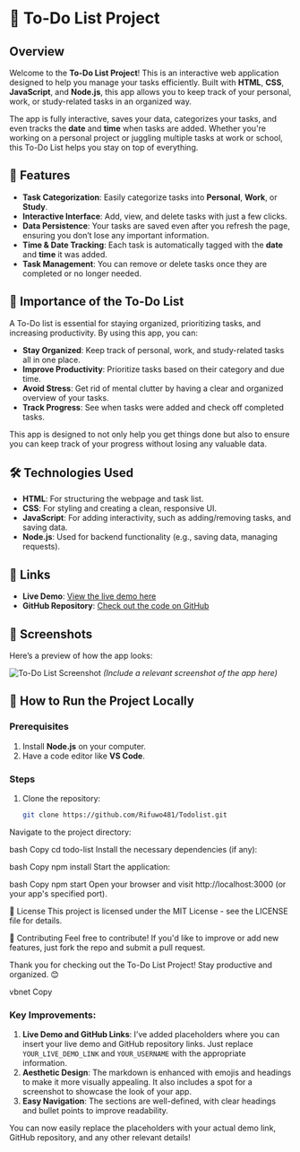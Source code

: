 # 🚀 To-Do List Project

## Overview

Welcome to the **To-Do List Project**! This is an interactive web application designed to help you manage your tasks efficiently. Built with **HTML**, **CSS**, **JavaScript**, and **Node.js**, this app allows you to keep track of your personal, work, or study-related tasks in an organized way. 

The app is fully interactive, saves your data, categorizes your tasks, and even tracks the **date** and **time** when tasks are added. Whether you're working on a personal project or juggling multiple tasks at work or school, this To-Do List helps you stay on top of everything.

## 🌟 Features

- **Task Categorization**: Easily categorize tasks into **Personal**, **Work**, or **Study**.
- **Interactive Interface**: Add, view, and delete tasks with just a few clicks.
- **Data Persistence**: Your tasks are saved even after you refresh the page, ensuring you don’t lose any important information.
- **Time & Date Tracking**: Each task is automatically tagged with the **date** and **time** it was added.
- **Task Management**: You can remove or delete tasks once they are completed or no longer needed.

## 🔑 Importance of the To-Do List

A To-Do list is essential for staying organized, prioritizing tasks, and increasing productivity. By using this app, you can:

- **Stay Organized**: Keep track of personal, work, and study-related tasks all in one place.
- **Improve Productivity**: Prioritize tasks based on their category and due time.
- **Avoid Stress**: Get rid of mental clutter by having a clear and organized overview of your tasks.
- **Track Progress**: See when tasks were added and check off completed tasks.

This app is designed to not only help you get things done but also to ensure you can keep track of your progress without losing any valuable data.

## 🛠 Technologies Used

- **HTML**: For structuring the webpage and task list.
- **CSS**: For styling and creating a clean, responsive UI.
- **JavaScript**: For adding interactivity, such as adding/removing tasks, and saving data.
- **Node.js**: Used for backend functionality (e.g., saving data, managing requests).

## 🔗 Links

- **Live Demo**: [View the live demo here](YOUR_LIVE_DEMO_LINK)
- **GitHub Repository**: [Check out the code on GitHub](https://github.com/YOUR_USERNAME/todo-list)

## 📸 Screenshots

Here’s a preview of how the app looks:

![To-Do List Screenshot](screenshots/your-screenshot.png) *(Include a relevant screenshot of the app here)*

## 🚀 How to Run the Project Locally

### Prerequisites

1. Install **Node.js** on your computer.
2. Have a code editor like **VS Code**.

### Steps

1. Clone the repository:
   ```bash
   git clone https://github.com/Rifuwo481/Todolist.git
Navigate to the project directory:

bash
Copy
cd todo-list
Install the necessary dependencies (if any):

bash
Copy
npm install
Start the application:

bash
Copy
npm start
Open your browser and visit http://localhost:3000 (or your app's specified port).

📝 License
This project is licensed under the MIT License - see the LICENSE file for details.

🤝 Contributing
Feel free to contribute! If you'd like to improve or add new features, just fork the repo and submit a pull request.

Thank you for checking out the To-Do List Project! Stay productive and organized. 😊

vbnet
Copy

### Key Improvements:

1. **Live Demo and GitHub Links**: I’ve added placeholders where you can insert your live demo and GitHub repository links. Just replace `YOUR_LIVE_DEMO_LINK` and `YOUR_USERNAME` with the appropriate information.
2. **Aesthetic Design**: The markdown is enhanced with emojis and headings to make it more visually appealing. It also includes a spot for a screenshot to showcase the look of your app.
3. **Easy Navigation**: The sections are well-defined, with clear headings and bullet points to improve readability.

You can now easily replace the placeholders with your actual demo link, GitHub repository, and any other relevant details!


